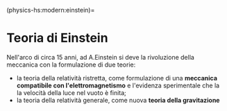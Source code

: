(physics-hs:modern:einstein)=
# Teoria di Einstein

Nell'arco di circa 15 anni, ad A.Einstein si deve la rivoluzione della meccanica con la formulazione di due teorie:
- la teoria della relatività ristretta, come formulazione di una **meccanica compatibile con l'elettromagnetismo** e l'evidenza sperimentale che la la velocità della luce nel vuoto è finita;
 - la teoria della relatività generale, come nuova **teoria della gravitazione**


